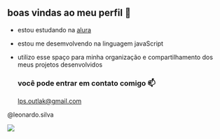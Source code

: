 ## boas vindas ao meu perfil 💙



- estou estudando na [alura](https.//www.alura.com.br)
- estou me desemvolvendo na linguagem javaScript
- utilizo esse spaço para minha organização e compartilhamento dos meus projetos desenvolvidos



  ### você pode entrar em contato comigo 📫

  lps.outlak@gmail.com

@leonardo.silva


![](https://media1.tenor.com/m/bRbdU4WeOzMAAAAC/2020-bye.gif)
